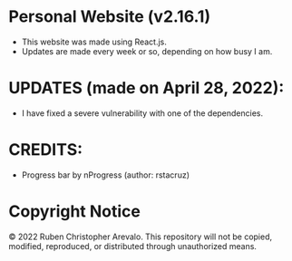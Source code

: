 # Personal Website (v2.16.1)

* This website was made using React.js.
* Updates are made every week or so, depending on how busy I am.

# UPDATES (made on April 28, 2022):

* I have fixed a severe vulnerability with one of the dependencies.

# CREDITS:
* Progress bar by nProgress (author: rstacruz)

# Copyright Notice

© 2022 Ruben Christopher Arevalo. This repository will not be copied, modified, reproduced, or distributed through unauthorized means.
